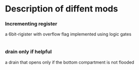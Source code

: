 # Description of diffent mods
### Incrementing register
a 6bit-rigister with overflow flag implemented using logic gates
<br><br>
### drain only if helpful
a drain that opens only if the bottom compartment is not flooded
